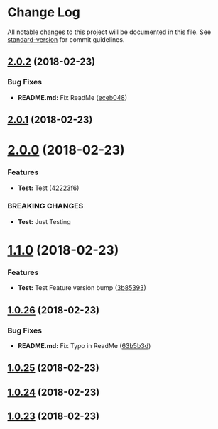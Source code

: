 # Change Log

All notable changes to this project will be documented in this file. See [standard-version](https://github.com/conventional-changelog/standard-version) for commit guidelines.

<a name="2.0.2"></a>
## [2.0.2](https://github.com/stevenfitzpatrick/fitzy/compare/v2.0.1...v2.0.2) (2018-02-23)


### Bug Fixes

* **README.md:** Fix ReadMe ([eceb048](https://github.com/stevenfitzpatrick/fitzy/commit/eceb048))



<a name="2.0.1"></a>
## [2.0.1](https://github.com/stevenfitzpatrick/fitzy/compare/v2.0.0...v2.0.1) (2018-02-23)



<a name="2.0.0"></a>
# [2.0.0](https://github.com/stevenfitzpatrick/fitzy/compare/v1.1.0...v2.0.0) (2018-02-23)


### Features

* **Test:** Test ([42223f6](https://github.com/stevenfitzpatrick/fitzy/commit/42223f6))


### BREAKING CHANGES

* **Test:** Just Testing



<a name="1.1.0"></a>
# [1.1.0](https://github.com/stevenfitzpatrick/fitzy/compare/v1.0.26...v1.1.0) (2018-02-23)


### Features

* **Test:** Test Feature version bump ([3b85393](https://github.com/stevenfitzpatrick/fitzy/commit/3b85393))



<a name="1.0.26"></a>
## [1.0.26](https://github.com/stevenfitzpatrick/fitzy/compare/v1.0.25...v1.0.26) (2018-02-23)


### Bug Fixes

* **README.md:** Fix Typo in ReadMe ([63b5b3d](https://github.com/stevenfitzpatrick/fitzy/commit/63b5b3d))



<a name="1.0.25"></a>
## [1.0.25](https://github.com/stevenfitzpatrick/fitzy/compare/v1.0.24...v1.0.25) (2018-02-23)



<a name="1.0.24"></a>

## [1.0.24](https://github.com/stevenfitzpatrick/fitzy/compare/v1.0.23...v1.0.24) (2018-02-23)

<a name="1.0.23"></a>

## [1.0.23](https://github.com/stevenfitzpatrick/fitzy/compare/v1.0.22...v1.0.23) (2018-02-23)
